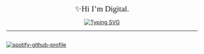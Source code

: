 <body>
  <div align="center" style="font-size: 1.5em; font-family: cursive;">
    ✨Hi I’m Digital.
  </div>
  <!-- [@Digital](https://github.com/) -->
  <!-- Typing SVG -->
  <p align="center">
    <a href="https://git.io/typing-svg">
      <img
        src="https://readme-typing-svg.demolab.com?font=Play&size=24&pause=1000&color=0AFF0A&vCenter=true&random=true&width=435&lines=Lets+build+some+ProngGrams.%F0%9F%A6%9E"
        alt="Typing SVG"
      />
    </a>
  </p>
  
  ---
  
  <!-- <div style="text-align:center"> My Latest StackOverflow Activity</div> -->
  <!-- [![PyPI download day](https://img.shields.io/pypi/dd/ansicolortags.svg)](https://pypi.python.org/pypi/ansicolortags/) -->
  <!-- [![GitHub forks](https://badgen.net/github/forks/Naereen/Strapdown.js/)](https://GitHub.com/Naereen/StrapDown.js/network/) -->
  <!-- [![GitHub stars](https://img.shields.io/github/stars/Naereen/StrapDown.js.svg?style=social&label=Star&maxAge=2592000)](https://GitHub.com/Naereen/StrapDown.js/stargazers/) -->
  <!-- ################################################### -->
  <!-- hitCount  
  <div style="text-align: right;">   
    <a href="https://hits.seeyoufarm.com" rel="nofollow">       
      <img
        src="https://hits.seeyoufarm.com/api/count/incr/badge.svg?url=https%3A%2F%2Fgithub.com%2Fdigital-foundry&count_bg=%237F956E&title_bg=%23555555&icon=superuser.svg&icon_color=%23C5FFB0&title=your+visitor&edge_flat=false"
        alt="Visitor Counter"
      />  
    </a>
  </div>
-->
</body>
<div style="float: left;">
  
[![spotify-github-profile](https://spotify-github-profile.vercel.app/api/view?uid=1227103002&cover_image=true&theme=natemoo-re&show_offline=false&background_color=121212&interchange=false&bar_color_cover=true&bar_color=53b14f)](https://spotify-github-profile.vercel.app/api/view?uid=1227103002&redirect=true)

</div>
<!-- ################################################### -->
<!---DailyDevCard--->
<!--
<div style="center">
  <a href="https://app.daily.dev/russkiy1389">
    <img
      src="https://api.daily.dev/devcards/27870a5372b94e53913129a8ac857d42.png?r=0rh"
      width="400"
      alt="Svyatoslav(sava) Russkiy's Dev Card"
    />   
  </a>
</div>
-->
<!-- ################################################### -->
<!-- ################################################### -->
<!-- You can add an SVG image with a link using the following snippet: -->
<!--
<a href="#">   
  <img
    src="help/badge1.svg"
    alt="example badge"
    style="vertical-align:top margin:6px 4px"
  > 
</a>   
--><!--![alt text]()![image]()Pattern : IMAGE_URL = WIDTH x HEIGHT within Url[![Header]URL_TO_IMAGE( "Header")](LINKS TO)--><!-- 
jsonYour JSON here
--><!-- 
[![Visits Badge](https://badges.pufler.dev/visits/braydoncoyer/braydoncoyer)](https:braydoncoyer.dev)[![Twitter Badge](https://img.shields.io/badge/Twitter-Profile-informational?style=flat&logo=twitter&logoColor=white&color=1CA2F1)](https://twitter.com/BraydonCoyer)[![LinkedIn Badge](https://img.shields.io/badge/LinkedIn-Profile-informational?style=flat&logo=linkedin&logoColor=white&color=0D76A8)](https://www.linkedin.com/in/braydon-coyer/)[![CodePen Badge](https://img.shields.io/badge/CodePen-Profile-informational?style=flat&logo=codepen&logoColor=white&color=black)](https://codepen.io/braydoncoyer) 
--><!-- 
/*add and display colors to readme.md files:*//* Squar Colors: */- ![#f03c15](https://via.placeholder.com/15/f03c15/f03c15.png) #f03c15- ![#c5f015](https://via.placeholder.com/15/c5f015/c5f015.png) #c5f015- ![#1589F0](https://via.placeholder.com/15/1589F0/1589F0.png) #1589F0/* Rounded(Circel) Colors: */- ![#f03c15](https://www.iconsdb.com/icons/download/color/f03c15/circle-16.png) #f03c15- ![#c5f015](https://www.iconsdb.com/icons/download/color/c5f015/circle-16.png) #c5f015- ![#1589F0](https://www.iconsdb.com/icons/download/color/1589F0/circle-16.png) #1589F0/* in the last one you can go to the website and change the shape to what ever you want and copie the link the the img and add it to your README.md*/
-->
